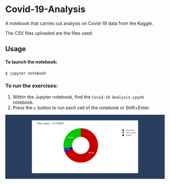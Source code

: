 # Covid-19-Analysis

A notebook that carries out analysis on Covid-19 data from the Kaggle.

The CSV files uploaded are the files used.

## Usage
#### To launch the notebook:
    $ jupyter notebook
### To run the exercises:
1. Within the Jupyter notebook, find the `Covid-19 Analysis.ipynb` notebook.
2. Press the <kbd>▷</kbd> button to run each cell of the notebook or Shift+Enter.


![app demo](img.gif)

